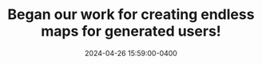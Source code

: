 ---
layout: post
title: Began our work for creating endless maps for generated users!
date: 2024-04-26 15:59:00-0400
inline: true
related_posts: false
---